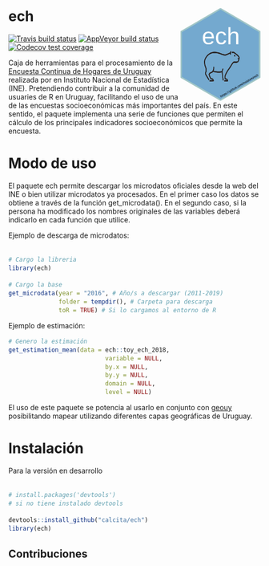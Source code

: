 
<!-- README.md is generated from README.Rmd. Please edit that file -->
ech <img align="right" src="man/figures/ech_logo.png" alt="logo" width="160">
=============================================================================

<!-- badges: start -->
<!-- [![CRAN/METACRAN Version](https://www.r-pkg.org/badges/version/ech)](https://CRAN.R-project.org/package=ech) -->
<!-- [![CRAN/METACRAN Total downloads](http://cranlogs.r-pkg.org/badges/grand-total/ech?color=blue)](https://CRAN.R-project.org/package=ech)  -->
<!-- [![CRAN/METACRAN downloads per month](http://cranlogs.r-pkg.org/badges/ech?color=orange)](https://CRAN.R-project.org/package=ech) -->
[![Travis build status](https://travis-ci.org/calcita/ech.svg?branch=master)](https://travis-ci.org/calcita/ech) [![AppVeyor build status](https://ci.appveyor.com/api/projects/status/github/calcita/ech?branch=master&svg=true)](https://ci.appveyor.com/project/calcita/ech) [![Codecov test coverage](https://codecov.io/gh/calcita/ech/branch/master/graph/badge.svg)](https://codecov.io/gh/calcita/ech?branch=master) <!-- badges: end -->

Caja de herramientas para el procesamiento de la [Encuesta Continua de Hogares de Uruguay](http://www.ine.gub.uy/encuesta-continua-de-hogares1) realizada por en Instituto Nacional de Estadística (INE). Pretendiendo contribuir a la comunidad de usuaries de R en Uruguay, facilitando el uso de una de las encuestas socioeconómicas más importantes del país. En este sentido, el paquete implementa una serie de funciones que permiten el cálculo de los principales indicadores socioeconómicos que permite la encuesta.

Modo de uso
===========

El paquete ech permite descargar los microdatos oficiales desde la web del INE o bien utilizar microdatos ya procesados. En el primer caso los datos se obtiene a través de la función get\_microdata(). En el segundo caso, si la persona ha modificado los nombres originales de las variables deberá indicarlo en cada función que utilice.

Ejemplo de descarga de microdatos:

``` r

# Cargo la libreria
library(ech)

# Cargo la base
get_microdata(year = "2016", # Año/s a descargar (2011-2019)
              folder = tempdir(), # Carpeta para descarga   
              toR = TRUE) # Si lo cargamos al entorno de R
```

Ejemplo de estimación:

``` r
# Genero la estimación
get_estimation_mean(data = ech::toy_ech_2018,
                           variable = NULL,
                           by.x = NULL,
                           by.y = NULL,
                           domain = NULL,
                           level = NULL)
```

El uso de este paquete se potencia al usarlo en conjunto con [geouy](https://github.com/RichDeto/geouy) posibilitando mapear utilizando diferentes capas geográficas de Uruguay.

Instalación
===========

<!-- Para la versión estable -->
Para la versión en desarrollo

``` r

# install.packages('devtools') 
# si no tiene instalado devtools

devtools::install_github("calcita/ech")
library(ech)
```

Contribuciones
--------------
